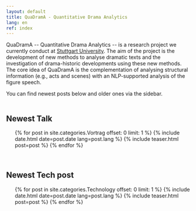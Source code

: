 ```yaml
---
layout: default
title: QuaDramA - Quantitative Drama Analytics
lang: en
ref: index
---
```




QuaDramA -- Quantitative Drama Analytics -- is a research project we currently conduct at [Stuttgart University](http://www.uni-stuttgart.de/). The aim of the project is the development of new methods to analyse dramatic texts and the investigation of drama-historic developments using these new methods. The core idea of QuaDramA is the complementation of analysing structural information (e.g., acts and scenes) with an NLP-supported analysis of the figure speech.

You can find newest posts below and older ones via the sidebar.
<br>
<br>

## Newest Talk

<ul class="posts">
  {% for post in site.categories.Vortrag offset: 0 limit: 1 %}
    {% include date.html date=post.date lang=post.lang %}
    {% include teaser.html post=post %}
  {% endfor %}
</ul>

<div style="clear:left;">&nbsp;</div>

## Newest Tech post


<ul class="posts">
  {% for post in site.categories.Technology offset: 0 limit: 1 %}
    {% include date.html date=post.date lang=post.lang %}
    {% include teaser.html post=post %}
  {% endfor %}
</ul>
